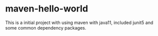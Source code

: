 # maven-hello-world

This is a initial project with using maven with java11, included junit5 and some common dependency packages.
